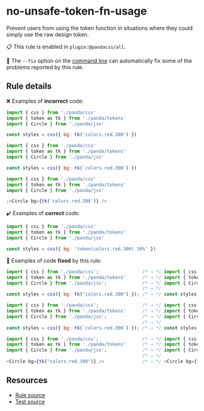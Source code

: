 [//]: # 'This file is generated by eslint-docgen. Do not edit it directly.'

# no-unsafe-token-fn-usage

Prevent users from using the token function in situations where they could simply use the raw design token.

📋 This rule is enabled in `plugin:@pandacss/all`.

🔧 The `--fix` option on the [command line](https://eslint.org/docs/user-guide/command-line-interface#fixing-problems)
can automatically fix some of the problems reported by this rule.

## Rule details

❌ Examples of **incorrect** code:

```js
import { css } from './panda/css'
import { token as tk } from './panda/tokens'
import { Circle } from './panda/jsx'

const styles = css({ bg: tk('colors.red.300') })

import { css } from './panda/css'
import { token as tk } from './panda/tokens'
import { Circle } from './panda/jsx'

const styles = css({ bg: tk(`colors.red.300`) })

import { css } from './panda/css'
import { token as tk } from './panda/tokens'
import { Circle } from './panda/jsx'

;<Circle bg={tk('colors.red.300')} />
```

✔️ Examples of **correct** code:

```js
import { css } from './panda/css'
import { token as tk } from './panda/tokens'
import { Circle } from './panda/jsx'

const styles = css({ bg: 'token(colors.red.300) 50%' })
```

🔧 Examples of code **fixed** by this rule:

```js
import { css } from './panda/css';                /* → */ import { css } from './panda/css';
import { token as tk } from './panda/tokens'      /* → */ import { token as tk } from './panda/tokens'
import { Circle } from './panda/jsx';             /* → */ import { Circle } from './panda/jsx';
                                                  /* → */
const styles = css({ bg: tk("colors.red.300") }); /* → */ const styles = css({ bg: "red.300" });

import { css } from './panda/css';                /* → */ import { css } from './panda/css';
import { token as tk } from './panda/tokens'      /* → */ import { token as tk } from './panda/tokens'
import { Circle } from './panda/jsx';             /* → */ import { Circle } from './panda/jsx';
                                                  /* → */
const styles = css({ bg: tk(`colors.red.300`) }); /* → */ const styles = css({ bg: "red.300" });

import { css } from './panda/css';                /* → */ import { css } from './panda/css';
import { token as tk } from './panda/tokens'      /* → */ import { token as tk } from './panda/tokens'
import { Circle } from './panda/jsx';             /* → */ import { Circle } from './panda/jsx';
                                                  /* → */
<Circle bg={tk("colors.red.300")} />              /* → */ <Circle bg={"red.300"} />
```

## Resources

- [Rule source](/plugin/src/rules/no-unsafe-token-fn-usage.ts)
- [Test source](/tests/no-unsafe-token-fn-usage.test.ts)
